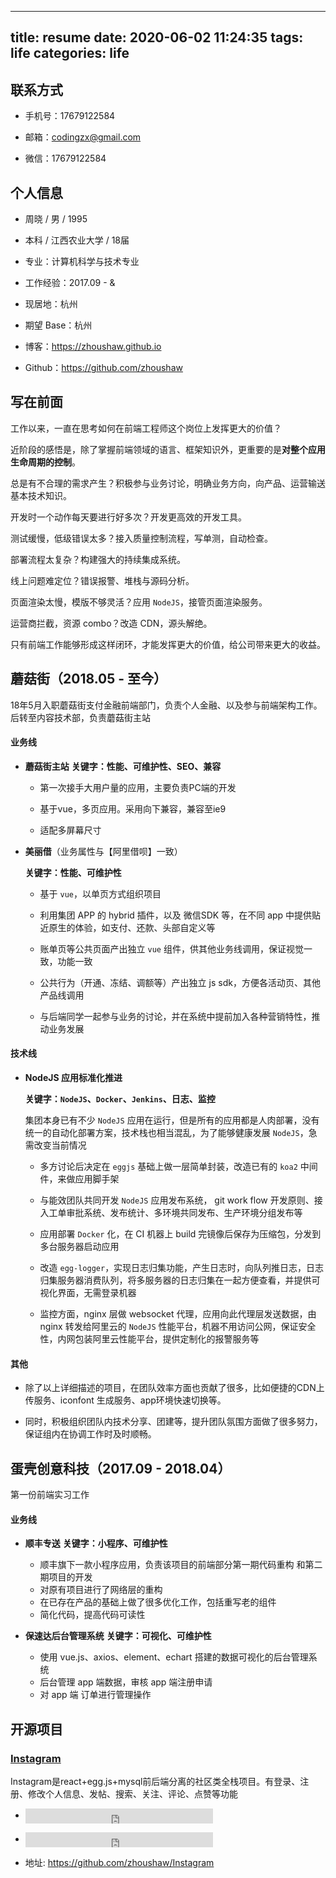
---
title: resume
date: 2020-06-02 11:24:35
tags: life
categories: life
---

<div><!-- more--></div>

## 联系方式

* 手机号：17679122584

* 邮箱：codingzx@gmail.com

* 微信：17679122584

## 个人信息

* 周晓 / 男 / 1995

* 本科 / 江西农业大学 / 18届 

* 专业：计算机科学与技术专业

* 工作经验：2017.09 - &

* 现居地：杭州

* 期望 Base：杭州

* 博客：https://zhoushaw.github.io

* Github：https://github.com/zhoushaw

## 写在前面

工作以来，一直在思考如何在前端工程师这个岗位上发挥更大的价值？

近阶段的感悟是，除了掌握前端领域的语言、框架知识外，更重要的是**对整个应用生命周期的控制**。

总是有不合理的需求产生？积极参与业务讨论，明确业务方向，向产品、运营输送基本技术知识。

开发时一个动作每天要进行好多次？开发更高效的开发工具。

测试缓慢，低级错误太多？接入质量控制流程，写单测，自动检查。

部署流程太复杂？构建强大的持续集成系统。

线上问题难定位？错误报警、堆栈与源码分析。

页面渲染太慢，模版不够灵活？应用 `NodeJS`，接管页面渲染服务。

运营商拦截，资源 combo？改造 CDN，源头解绝。

只有前端工作能够形成这样闭环，才能发挥更大的价值，给公司带来更大的收益。

## 蘑菇街（2018.05 - 至今）

18年5月入职蘑菇街支付金融前端部门，负责个人金融、以及参与前端架构工作。后转至内容技术部，负责蘑菇街主站

#### 业务线

* **蘑菇街主站** 
    **关键字：性能、可维护性、SEO、兼容**
    
    * 第一次接手大用户量的应用，主要负责PC端的开发

    * 基于vue，多页应用。采用向下兼容，兼容至ie9 
    
    * 适配多屏幕尺寸
    
    
* **美丽借**（业务属性与【阿里借呗】一致）

    **关键字：性能、可维护性**

    * 基于 `vue`，以单页方式组织项目
    
    * 利用集团 APP 的 hybrid 插件，以及 微信SDK 等，在不同 app 中提供贴近原生的体验，如支付、还款、头部自定义等

    * 账单页等公共页面产出独立 `vue` 组件，供其他业务线调用，保证视觉一致，功能一致

    * 公共行为（开通、冻结、调额等）产出独立 js sdk，方便各活动页、其他产品线调用
    * 与后端同学一起参与业务的讨论，并在系统中提前加入各种营销特性，推动业务发展


#### 技术线

* **NodeJS 应用标准化推进**

    **关键字：`NodeJS`、`Docker`、`Jenkins`、日志、监控**

    集团本身已有不少 `NodeJS` 应用在运行，但是所有的应用都是人肉部署，没有统一的自动化部署方案，技术栈也相当混乱，为了能够健康发展 `NodeJS`，急需改变当前情况

    * 多方讨论后决定在 `eggjs` 基础上做一层简单封装，改造已有的 `koa2` 中间件，来做应用脚手架

    * 与能效团队共同开发 `NodeJS` 应用发布系统， git work flow 开发原则、接入工单审批系统、发布统计、多环境共同发布、生产环境分组发布等

    * 应用部署 `Docker` 化，在 CI 机器上 build 完镜像后保存为压缩包，分发到多台服务器启动应用

    * 改造 `egg-logger`，实现日志归集功能，产生日志时，向队列推日志，日志归集服务器消费队列，将多服务器的日志归集在一起方便查看，并提供可视化界面，无需登录机器

    * 监控方面，nginx 层做 websocket 代理，应用向此代理层发送数据，由 nginx 转发给阿里云的 `NodeJS` 性能平台，机器不用访问公网，保证安全性，内网包装阿里云性能平台，提供定制化的报警服务等

#### 其他

* 除了以上详细描述的项目，在团队效率方面也贡献了很多，比如便捷的CDN上传服务、iconfont 生成服务、app环境快速切换等。

* 同时，积极组织团队内技术分享、团建等，提升团队氛围方面做了很多努力，保证组内在协调工作时及时顺畅。

## 蛋壳创意科技（2017.09 - 2018.04）

第一份前端实习工作

#### 业务线

* **顺丰专送** 
    **关键字：小程序、可维护性**
    
    * 顺丰旗下一款小程序应用，负责该项目的前端部分第一期代码重构 和第二期项目的开发
    * 对原有项目进行了网络层的重构
    * 在已存在产品的基础上做了很多优化工作，包括重写老的组件
    * 简化代码，提高代码可读性
    
* **保速达后台管理系统** 
    **关键字：可视化、可维护性**
    
    * 使用 vue.js、axios、element、echart 搭建的数据可视化的后台管理系统
    * 后台管理 app 端数据，审核 app 端注册申请
    * 对 app 端 订单进行管理操作
    

## 开源项目

### [Instagram](https://github.com/zhoushaw/Instagram)

Instagram是react+egg.js+mysql前后端分离的社区类全栈项目。有登录、注册、修改个人信息、发帖、搜索、关注、评论、点赞等功能

* <p><iframe src="https://ghbtns.com/github-btn.html?user=zhoushaw&repo=Instagram&type=star&count=true" frameborder="0" style="height: 24px;display: inline-block;vertical-align: middle;max-width: auto;margin: 0;"></iframe></p> 

* <p><iframe src="https://ghbtns.com/github-btn.html?user=zhoushaw&repo=Instagram&type=fork&count=true" frameborder="0" style="height: 24px;display: inline-block;vertical-align: middle;max-width: auto;margin: 0;"></iframe></p>

* 地址: https://github.com/zhoushaw/Instagram


